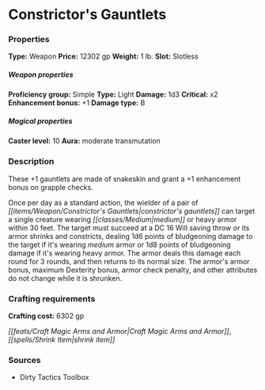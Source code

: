 ﻿---
Title: "Constrictor's Gauntlets"
Type: "Weapon"
Price: "12302 gp"
Weight: "1 lb."
Slot: "Slotless"
Proficiency group: "Simple"
Weapon properties Type: "Light"
Damage: "1d3"
Critical: "x2"
Enhancement bonus: "+1"
Damage type: "B"
Caster level: "10"
Aura: "moderate transmutation"
Description: |
  "These _+1 gauntlets_ are made of snakeskin and grant a +1 enhancement bonus on grapple checks.
  Once per day as a standard action, the wielder of a pair of _constrictor's gauntlets_ can target a single creature wearing medium or heavy armor within 30 feet. The target must succeed at a DC 16 Will saving throw or its armor shrinks and constricts, dealing 1d6 points of bludgeoning damage to the target if it's wearing medium armor or 1d8 points of bludgeoning damage if it's wearing heavy armor. The armor deals this damage each round for 3 rounds, and then returns to its normal size. The armor's armor bonus, maximum Dexterity bonus, armor check penalty, and other attributes do not change while it is shrunken."
Crafting cost: "6302 gp"
Sources: "['Dirty Tactics Toolbox']"
---

# Constrictor's Gauntlets

### Properties

**Type:** Weapon **Price:** 12302 gp **Weight:** 1 lb. **Slot:** Slotless

##### Weapon properties

**Proficiency group:** Simple **Type:** Light **Damage:** 1d3 **Critical:** x2 **Enhancement bonus:** +1 **Damage type:** B

##### Magical properties

**Caster level:** 10 **Aura:** moderate transmutation

### Description

These +1 gauntlets are made of snakeskin and grant a +1 enhancement bonus on grapple checks.

Once per day as a standard action, the wielder of a pair of _[[items/Weapon/Constrictor's Gauntlets|constrictor's gauntlets]]_ can target a single creature wearing _[[classes/Medium|medium]]_ or heavy armor within 30 feet. The target must succeed at a DC 16 Will saving throw or its armor shrinks and constricts, dealing 1d6 points of bludgeoning damage to the target if it's wearing _medium_ armor or 1d8 points of bludgeoning damage if it's wearing heavy armor. The armor deals this damage each round for 3 rounds, and then returns to its normal size. The armor's armor bonus, maximum Dexterity bonus, armor check penalty, and other attributes do not change while it is shrunken.

### Crafting requirements

**Crafting cost:** 6302 gp

_[[feats/Craft Magic Arms and Armor|Craft Magic Arms and Armor]]_, _[[spells/Shrink Item|shrink item]]_

### Sources

* Dirty Tactics Toolbox